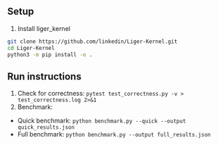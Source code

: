 ## Setup
1. Install liger_kernel
```bash
git clone https://github.com/linkedin/Liger-Kernel.git
cd Liger-Kernel
python3 -m pip install -e .
```

## Run instructions
1. Check for correctness: `pytest test_correctness.py -v > test_correctness.log 2>&1`
2. Benchmark:
- Quick benchmark: `python benchmark.py --quick --output quick_results.json`
- Full benchmark: `python benchmark.py --output full_results.json`
